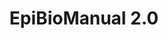 ---
id: "ebm-2.0" # nochmal überlegen
method: "Digitale Lernplattform"
institution: "Medizinische Fakultät, Institut für Medizinische Biometrie und Epidemiologie"
title: "EpiBioManual 2.0"
title_project:
title_short: "EBM 2.0"
period: "Sep 24 ­­- Sep 25 (12 months)"
foerderlinie: "Fachspezifische Data Literacy"
round: "3"
filter: "3"
lecture2go:
uhh_url: "https://www.hcl.uni-hamburg.de/ddlitlab/data-literacy-lehrlabor/dritte-foerderrunde/05-epi-bio-manual.html"
contributors: "Lisa Holstein, Prof. Dr. Antonia Zapf, Christian Wiessner"
quote:
text: |
    ## Das Projekt EBM 2.0

    Das Projekt hat das Ziel, das EpiBioManual (aus dem vorigen Lehrlaborprojekt) um die weitere Modalität von Videos zu Grundkonzepten der Biostatistik zu erweitern und das im EpiBioManual vermittelte konzeptuelle Wissen um prozedurales Wissen im Umgang mit statistischer Software zu erweitern. Konkret bestehen die folgenden Ziele:

    - Erstellung von 5 bis 10 Videos zu grundlegenden Konzepten der Biostatistik

    - Einbeziehung von statistischer Software in das EpiBioManual. Zu den bereits dargestellten statistischen Inhalten sollen die Studierenden eine Anleitung erhalten, wie die Methoden in Software angewandt werden. Dieses soll in der von Medizinstudierenden am häufigsten genutzten Software SPSS erfolgen

    - Studierende sollen die Möglichkeit erhalten Grundlagen der Programmierung in R zu erlernen. Hierzu werden Code-Snippets für grundlegende Statistikmethoden erklärt und anhand von Beispielen veranschaulicht
    ## Rückblick und Ergebnisse

    Im Zuge des Projektes wurde eine moderne und innovative Lehrveranstaltung im Kontext von Kausalität geschaffen. Die Vorlesung wurde durch interaktive Lernmaterialien (Lern-Apps) ergänzt, die zum besseren Verständnis der theoretischen Inhalte beigetragen haben. Mit dem Digital Causality Lab, das die vorherige frontal-unterrichtete Übung ersetzt, wurde zudem ein innovativer Lernraum mit einem didaktischen Schwerpunkt auf forschendem Lernen etabliert. Einerseits werden im Digital Causality Lab wichtige praktische Werkzeuge und Fähigkeiten der Data Literacy vermittelt, sowie die theoretischen Konzepte aus der Vorlesung praktisch angewandt. Andererseits vertiefen die Studierende diese Kenntnisse im Zuge von kausalen Fallstudien, in denen sie eigenständig ein Data Product entwickeln.

    ## Projektumsetzung

    Videos: In der Planungsphase werden zunächst die grundlegenden Konzepte innerhalb der Biostatistik identifiziert und ein Grundkonzept für die Videos erstellt. Anschließend werden Skripte und Visualisierungen für die Videos erstellt, bevor diese dann eingesprochen werden. Die Videos werden mit Camtasia erstellt.

    Software: In der Planungsphase wird die Integrierung von Software in das EpiBioManual konzipiert. Für die Umsetzung werden die Beispiele innerhalb des EpiBioManuals genutzt. Hierzu wird es eine Beschreibung der Vorgehensweise in statistischer Software geben und die Anforderungen an die Datenkonstellation sowie die Annahmen der jeweiligen statistischen Methode diskutiert

image: "https://www.hcl.uni-hamburg.de/18800243/national-institute-unsplash-a3fc9120939d99f1050947ab82b1cac7318ef563.jpg"
image_credit: "National Cancer Institute / unsplash"
link_external: "https://www.epibiomanual.uni-hamburg.de"
stine:
---